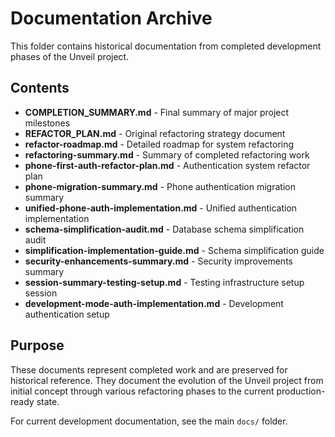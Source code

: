 # Documentation Archive

This folder contains historical documentation from completed development phases of the Unveil project.

## Contents

- **COMPLETION_SUMMARY.md** - Final summary of major project milestones
- **REFACTOR_PLAN.md** - Original refactoring strategy document
- **refactor-roadmap.md** - Detailed roadmap for system refactoring
- **refactoring-summary.md** - Summary of completed refactoring work
- **phone-first-auth-refactor-plan.md** - Authentication system refactor plan
- **phone-migration-summary.md** - Phone authentication migration summary
- **unified-phone-auth-implementation.md** - Unified authentication implementation
- **schema-simplification-audit.md** - Database schema simplification audit
- **simplification-implementation-guide.md** - Schema simplification guide
- **security-enhancements-summary.md** - Security improvements summary
- **session-summary-testing-setup.md** - Testing infrastructure setup session
- **development-mode-auth-implementation.md** - Development authentication setup

## Purpose

These documents represent completed work and are preserved for historical reference. They document the evolution of the Unveil project from initial concept through various refactoring phases to the current production-ready state.

For current development documentation, see the main `docs/` folder.
